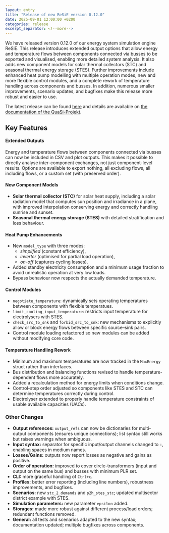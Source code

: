 ```yaml
---
layout: entry
title: "Release of new ReSiE version 0.12.0"
date: 2025-09-01 12:00:00 +0200
categories: release
excerpt_separator: <!--more-->
---
```


We have released version 0.12.0 of our energy system simulation engine ReSiE. This release introduces extended output options that allow energy and temperature flows between components connected via busses to be exported and visualised, enabling more detailed system analysis. It also adds new component models for solar thermal collectors (STC) and seasonal thermal energy storage (STES).
Further improvements include enhanced heat pump modelling with multiple operation modes, new and more flexible control modules, and a complete rework of temperature handling across components and busses. In addition, numerous smaller improvements, scenario updates, and bugfixes make this release more robust and easier to use.

The latest release can be found [here](https://github.com/QuaSi-Software/resie/releases) and details are available on [the documentation of the QuaSi-Projekt](https://quasi-software.readthedocs.io).

<!--more-->

## Key Features

#### Extended Outputs
Energy and temperature flows between components connected via busses can now be included in CSV and plot outputs. This makes it possible to directly analyse inter-component exchanges, not just component-level results. Options are available to export nothing, all excluding flows, all including flows, or a custom set (with preserved order).

#### New Component Models
* **Solar thermal collector (STC)** for solar heat supply, including a solar radiation model that computes sun position and irradiance in a plane, with improved interpolation conserving energy and correctly handling sunrise and sunset.
* **Seasonal thermal energy storage (STES)** with detailed stratification and loss behaviour.

#### Heat Pump Enhancements
* New `model_type` with three modes:
  * *simplified* (constant efficiency),
  * *inverter* (optimised for partial load operation),
  * *on-off* (captures cycling losses).
* Added standby electricity consumption and a minimum usage fraction to avoid unrealistic operation at very low loads.
* Bypass behaviour now respects the actually demanded temperature.

#### Control Modules
* `negotiate_temperature`: dynamically sets operating temperatures between components with flexible temperatues.
* `limit_cooling_input_temperature`: restricts input temperature for electrolysers with STES.
* `check_src_to_snk` and `forbid_src_to_snk`: new mechanisms to explicitly allow or block energy flows between specific source–sink pairs.
* Control module loading refactored so new modules can be added without modifying core code.

#### Temperature Handling Rework
* Minimum and maximum temperatures are now tracked in the `MaxEnergy` struct rather than interfaces.
* Bus distribution and balancing functions revised to handle temperature-dependent flows more accurately.
* Added a recalculation method for energy limits when conditions change.
* Control-step order adjusted so components like STES and STC can determine temperatures correctly during control.
* Electrolyser extended to properly handle temperature constraints of usable available capacities (UACs).

### Other Changes
* **Output references:** `output_refs` can now be dictionaries for multi-output components (ensures unique connections); list syntax still works but raises warnings when ambiguous.
* **Input syntax:** separator for specific input/output channels changed to `:`, enabling spaces in medium names.
* **Losses/Gains:** outputs now report losses as negative and gains as positive.
* **Order of operation:** improved to cover circle-transformers (input and output on the same bus) and busses with minimum PLR set.
* **CLI:** more graceful handling of `Ctrl+c`.
* **Profiles:** better error reporting (including line numbers), robustness improvements, and bugfixes.
* **Scenarios:** new `stc_2_demands` and `p2h_stes_stc`; updated multisector district example with STES.
* **Simulation parameters:** new parameter `epsilon` added.
* **Storages:** made more robust against different process/load orders; redundant functions removed.
* **General:** all tests and scenarios adapted to the new syntax; documentation updated; multiple bugfixes across components.